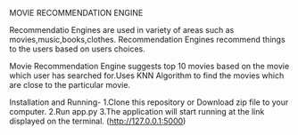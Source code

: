 MOVIE RECOMMENDATION ENGINE

Recommendatio Engines are used in variety of areas such as movies,music,books,clothes. Recommendation Engines recommend things to the users based on users choices.

Movie Recommendation Engine suggests top 10 movies based on the movie which user has searched for.Uses KNN Algorithm to find the movies which are close to the particular movie.

Installation and Running-
1.Clone this repository or Download zip file to your computer.
2.Run app.py
3.The application will start running at the link displayed on the terminal. (http://127.0.0.1:5000)
